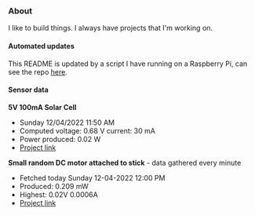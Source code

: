 ### About
I like to build things. I always have projects that I'm working on.

#### Automated updates
This README is updated by a script I have running on a Raspberry Pi, can see the repo [here](https://github.com/jdc-cunningham/raspi-git-repo-updater).

#### Sensor data
**5V 100mA Solar Cell**
- Sunday 12/04/2022 11:50 AM
- Computed voltage: 0.68 V current: 30 mA
- Power produced: 0.02 W
- [Project link](https://github.com/jdc-cunningham/raspisolarplotter)

**Small random DC motor attached to stick** - data gathered every minute
- Fetched today Sunday 12-04-2022 12:00 PM
- Produced: 0.209 mW
- Highest: 0.02V 0.0006A
- [Project link](https://github.com/jdc-cunningham/turbine-raspi)